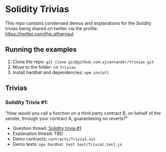 # Solidity Trivias

This repo contains condensed demos and explanations for the Solidity trivias being shared on twitter via the profile: https://twitter.com/the_ethernaut

## Running the examples

1) Clone the repo: `git clone git@github.com:ajsantander/trivias.git`
2) Move to the folder: `cd trivias`
3) Install hardhat and dependencies: `npm install`

## Trivias

### Solidity Trivia #1:

"How would you call a function on a third party contract B, on behalf of the sender, through your contract A, guaranteeing no reverts?"

* Question thread: [Solidity trivia #1](https://twitter.com/the_ethernaut/status/1442091740886880257?s=20)
* Explanation thread: TBD
* Demo contracts: `contracts/Trivia1.sol`
* Demo tests: `npx hardhat test test/Trivia1.test.js`
